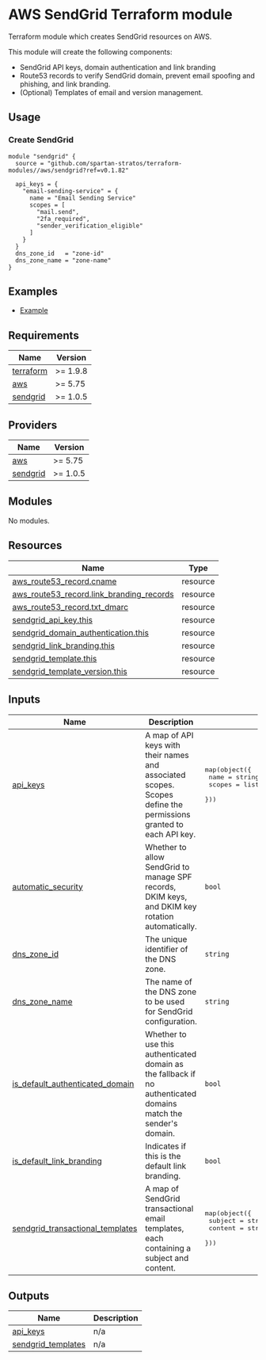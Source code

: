 # AWS SendGrid Terraform module

Terraform module which creates SendGrid resources on AWS.

This module will create the following components:

- SendGrid API keys, domain authentication and link branding
- Route53 records to verify SendGrid domain, prevent email spoofing and phishing, and link branding.
- (Optional) Templates of email and version management.

## Usage

### Create SendGrid

```hcl
module "sendgrid" {
  source = "github.com/spartan-stratos/terraform-modules//aws/sendgrid?ref=v0.1.82"

  api_keys = {
    "email-sending-service" = {
      name = "Email Sending Service"
      scopes = [
        "mail.send",
        "2fa_required",
        "sender_verification_eligible"
      ]
    }
  }
  dns_zone_id   = "zone-id"
  dns_zone_name = "zone-name"
}
```

## Examples

- [Example](./examples/complete/)

<!-- BEGIN_TF_DOCS -->

## Requirements

| Name                                                                      | Version  |
|---------------------------------------------------------------------------|----------|
| <a name="requirement_terraform"></a> [terraform](#requirement\_terraform) | >= 1.9.8 |
| <a name="requirement_aws"></a> [aws](#requirement\_aws)                   | >= 5.75  |
| <a name="requirement_sendgrid"></a> [sendgrid](#requirement\_sendgrid)    | >= 1.0.5 |

## Providers

| Name                                                             | Version  |
|------------------------------------------------------------------|----------|
| <a name="provider_aws"></a> [aws](#provider\_aws)                | >= 5.75  |
| <a name="provider_sendgrid"></a> [sendgrid](#provider\_sendgrid) | >= 1.0.5 |

## Modules

No modules.

## Resources

| Name                                                                                                                                           | Type     |
|------------------------------------------------------------------------------------------------------------------------------------------------|----------|
| [aws_route53_record.cname](https://registry.terraform.io/providers/hashicorp/aws/latest/docs/resources/route53_record)                         | resource |
| [aws_route53_record.link_branding_records](https://registry.terraform.io/providers/hashicorp/aws/latest/docs/resources/route53_record)         | resource |
| [aws_route53_record.txt_dmarc](https://registry.terraform.io/providers/hashicorp/aws/latest/docs/resources/route53_record)                     | resource |
| [sendgrid_api_key.this](https://registry.terraform.io/providers/anna-money/sendgrid/latest/docs/resources/api_key)                             | resource |
| [sendgrid_domain_authentication.this](https://registry.terraform.io/providers/anna-money/sendgrid/latest/docs/resources/domain_authentication) | resource |
| [sendgrid_link_branding.this](https://registry.terraform.io/providers/anna-money/sendgrid/latest/docs/resources/link_branding)                 | resource |
| [sendgrid_template.this](https://registry.terraform.io/providers/anna-money/sendgrid/latest/docs/resources/template)                           | resource |
| [sendgrid_template_version.this](https://registry.terraform.io/providers/anna-money/sendgrid/latest/docs/resources/template_version)           | resource |

## Inputs

| Name                                                                                                                                   | Description                                                                                                      | Type                                                                                                                                                                      | Default | Required |
|----------------------------------------------------------------------------------------------------------------------------------------|------------------------------------------------------------------------------------------------------------------|---------------------------------------------------------------------------------------------------------------------------------------------------------------------------|---------|:--------:|
| <a name="input_api_keys"></a> [api\_keys](#input\_api\_keys)                                                                           | A map of API keys with their names and associated scopes. Scopes define the permissions granted to each API key. | <pre>map(object({<br/>    name   = string<br/>    scopes = list(string) # https://docs.sendgrid.com/api-reference/api-key-permissions/api-key-permissions<br/>  }))</pre> | n/a     |   yes    |
| <a name="input_automatic_security"></a> [automatic\_security](#input\_automatic\_security)                                             | Whether to allow SendGrid to manage SPF records, DKIM keys, and DKIM key rotation automatically.                 | `bool`                                                                                                                                                                    | `true`  |    no    |
| <a name="input_dns_zone_id"></a> [dns\_zone\_id](#input\_dns\_zone\_id)                                                                | The unique identifier of the DNS zone.                                                                           | `string`                                                                                                                                                                  | n/a     |   yes    |
| <a name="input_dns_zone_name"></a> [dns\_zone\_name](#input\_dns\_zone\_name)                                                          | The name of the DNS zone to be used for SendGrid configuration.                                                  | `string`                                                                                                                                                                  | n/a     |   yes    |
| <a name="input_is_default_authenticated_domain"></a> [is\_default\_authenticated\_domain](#input\_is\_default\_authenticated\_domain)  | Whether to use this authenticated domain as the fallback if no authenticated domains match the sender's domain.  | `bool`                                                                                                                                                                    | `true`  |    no    |
| <a name="input_is_default_link_branding"></a> [is\_default\_link\_branding](#input\_is\_default\_link\_branding)                       | Indicates if this is the default link branding.                                                                  | `bool`                                                                                                                                                                    | `true`  |    no    |
| <a name="input_sendgrid_transactional_templates"></a> [sendgrid\_transactional\_templates](#input\_sendgrid\_transactional\_templates) | A map of SendGrid transactional email templates, each containing a subject and content.                          | <pre>map(object({<br/>    subject = string<br/>    content = string<br/>  }))</pre>                                                                                       | `{}`    |    no    |

## Outputs

| Name                                                                                         | Description |
|----------------------------------------------------------------------------------------------|-------------|
| <a name="output_api_keys"></a> [api\_keys](#output\_api\_keys)                               | n/a         |
| <a name="output_sendgrid_templates"></a> [sendgrid\_templates](#output\_sendgrid\_templates) | n/a         |

<!-- END_TF_DOCS -->
